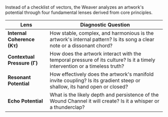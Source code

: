 Instead of a checklist of vectors, the Weaver analyzes an artwork's potential through four fundamental lenses derived from core principles.

| Lens                        | Diagnostic Question                                                                                               |
| --------------------------- | ----------------------------------------------------------------------------------------------------------------- |
| **Internal Coherence (Kτ)** | How stable, complex, and harmonious is the artwork's internal pattern? Is its song a clear note or a dissonant chord? |
| **Contextual Pressure (Γ)** | How does the artwork interact with the temporal pressure of its culture? Is it a timely intervention or a timeless truth? |
| **Resonant Potential**      | How effectively does the artwork's manifold invite coupling? Is its gradient steep or shallow, its hand open or closed? |
| **Echo Potential**          | What is the likely depth and persistence of the Wound Channel it will create? Is it a whisper or a thunderclap?         |